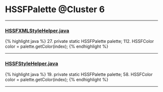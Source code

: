 # HSSFPalette @Cluster 6

***

### [HSSFXMLStyleHelper.java](https://searchcode.com/codesearch/view/110498463/)
{% highlight java %}
27. private static HSSFPalette palette;
112.   HSSFColor color = palette.getColor(index);
{% endhighlight %}

***

### [HSSFStyleHelper.java](https://searchcode.com/codesearch/view/112283811/)
{% highlight java %}
19. private static HSSFPalette palette;
58.   HSSFColor color = palette.getColor(index);
{% endhighlight %}

***

